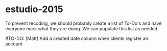 # estudio-2015
To prevent recoding, we should probably create a list of To-Do's and have everyone mark what they are doing.  We can populate this list as needed.

#TO-DO:
[Matt] Add a created date column when clients register an account
